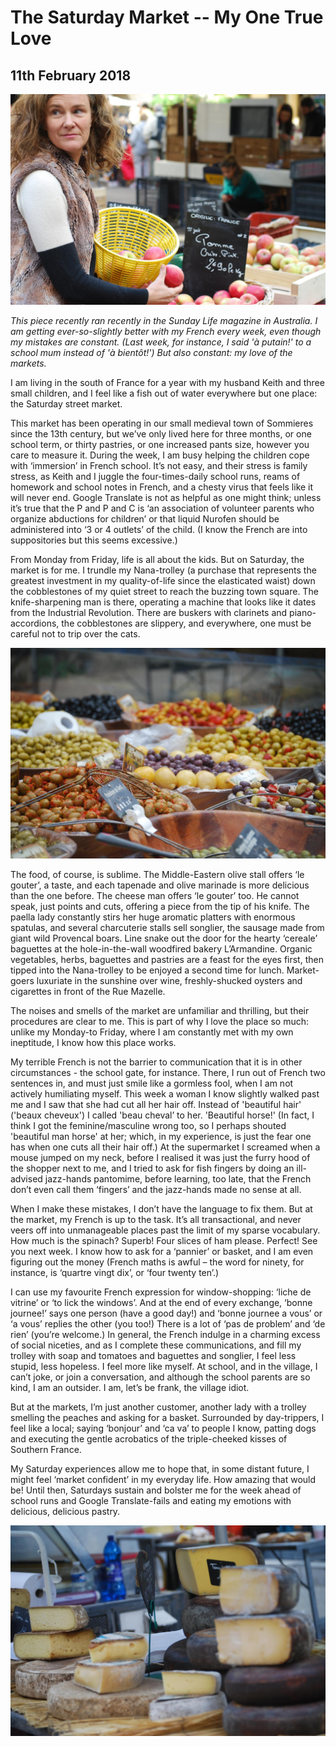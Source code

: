 ﻿
# The Saturday Market -- My One True Love

## 11th February 2018

<img src="/images/20180211/pic1.JPG" class="photo-horiz" />

*This piece recently ran recently in the Sunday Life magazine in Australia. I am getting ever-so-slightly better with my French every week, even though my mistakes are constant. (Last week, for instance, I said 'à putain!' to a school mum instead of 'à bientôt!') But also constant: my love of the markets.*

I am living in the south of France for a year with my husband Keith and three small children, and I feel like a fish out of water everywhere but one place: the Saturday street market.

This market has been operating in our small medieval town of Sommieres since the 13th century, but we’ve only lived here for three months, or one school term, or thirty pastries, or one increased pants size, however you care to measure it. During the week, I am busy helping the children cope with ‘immersion’ in French school. It’s not easy, and their stress is family stress, as Keith and I juggle the four-times-daily school runs, reams of homework and school notes in French, and a chesty virus that feels like it will never end. Google Translate is not as helpful as one might think; unless it’s true that the P and P and C is ‘an association of volunteer parents who organize abductions for children’ or that liquid Nurofen should be administered into ‘3 or 4 outlets’ of the child. (I know the French are into suppositories but this seems excessive.)

From Monday from Friday, life is all about the kids.  But on Saturday, the market is for me. I trundle my Nana-trolley (a purchase that represents the greatest investment in my quality-of-life since the elasticated waist) down the cobblestones of my quiet street to reach the buzzing town square. The knife-sharpening man is there, operating a machine that looks like it dates from the Industrial Revolution. There are buskers with clarinets and piano-accordions, the cobblestones are slippery, and everywhere, one must be careful not to trip over the cats.

<img src="/images/20180211/pic2.JPG" class="photo-horiz" />

The food, of course, is sublime. The Middle-Eastern olive stall offers ‘le gouter’, a taste, and each tapenade and olive marinade is more delicious than the one before. The cheese man offers ‘le gouter’ too. He cannot speak, just points and cuts, offering a piece from the tip of his knife. The paella lady constantly stirs her huge aromatic platters with enormous spatulas, and several charcuterie stalls sell songlier, the sausage made from giant wild Provencal boars. Line snake out the door for the hearty ‘cereale’ baguettes at the hole-in-the-wall woodfired bakery L’Armandine. Organic vegetables, herbs, baguettes and pastries are a feast for the eyes first, then tipped into the Nana-trolley to be enjoyed a second time for lunch. Market-goers luxuriate in the sunshine over wine, freshly-shucked oysters and cigarettes in front of the Rue Mazelle.

The noises and smells of the market are unfamiliar and thrilling, but their procedures are clear to me. This is part of why I love the place so much: unlike my Monday-to Friday, where I am constantly met with my own ineptitude, I know how this place works.

My terrible French is not the barrier to communication that it is in other circumstances - the school gate, for instance. There, I run out of French two sentences in, and must just smile like a gormless fool, when I am not actively humiliating myself.  This week a woman I know slightly walked past me and I saw that she had cut all her hair off. Instead of 'beautiful hair' ('beaux cheveux') I called 'beau cheval’ to her.  'Beautiful horse!' (In fact, I think I got the feminine/masculine wrong too, so I perhaps shouted 'beautiful man horse' at her; which, in my experience, is just the fear one has when one cuts all their hair off.) At the supermarket I screamed when a mouse jumped on my neck, before I realised it was just the furry hood of the shopper next to me, and I tried to ask for fish fingers by doing an ill-advised jazz-hands pantomime, before learning, too late, that the French don’t even call them ‘fingers’ and the jazz-hands made no sense at all.

When I make these mistakes, I don’t have the language to fix them. But at the market, my French is up to the task. It’s all transactional, and never veers off into unmanageable places past the limit of my sparse vocabulary.  How much is the spinach? Superb! Four slices of ham please. Perfect! See you next week. I know how to ask for a ‘pannier’ or basket, and I am even figuring out the money (French maths is awful – the word for ninety, for instance, is ‘quartre vingt dix’, or ‘four twenty ten’.)

I can use my favourite French expression for window-shopping:  ‘liche de vitrine’ or ‘to lick the windows’. And at the end of every exchange, ‘bonne journee!’ says one person (have a good day!) and ‘bonne journee a vous’ or ‘a vous’ replies the other (you too!) There is a lot of ‘pas de problem’ and ‘de rien’ (you’re welcome.) In general, the French indulge in a charming excess of social niceties, and as I complete these communications, and fill my trolley with soap and tomatoes and baguettes and songlier, I feel less stupid, less hopeless. I feel more like myself. At school, and in the village, I can’t joke, or join a conversation, and although the school parents are so kind, I am an outsider. I am, let’s be frank, the village idiot.

But at the markets, I’m just another customer, another lady with a trolley smelling the peaches and asking for a basket. Surrounded by day-trippers, I feel like a local; saying ‘bonjour’ and ‘ca va’ to people I know, patting dogs and executing the gentle acrobatics of the triple-cheeked kisses of Southern France.

My Saturday experiences allow me to hope that, in some distant future, I might feel ‘market confident’ in my everyday life. How amazing that would be! Until then, Saturdays sustain and bolster me for the week ahead of school runs and Google Translate-fails and eating my emotions with delicious, delicious pastry.

<img src="/images/20180211/pic3.JPG" class="photo-horiz" />